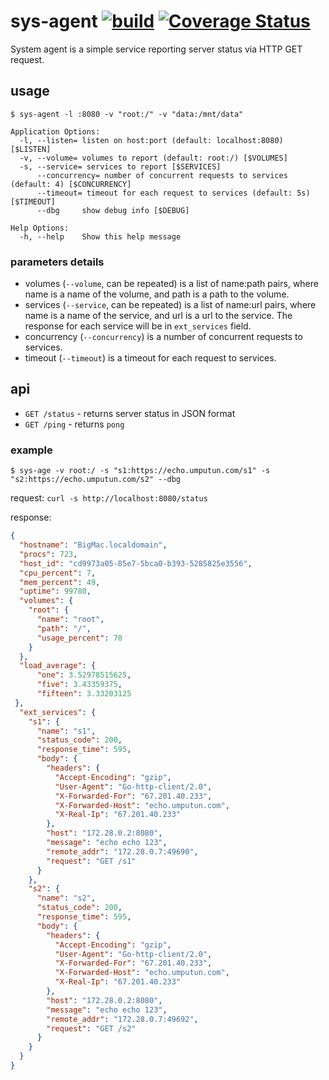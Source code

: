 # sys-agent [![build](https://github.com/umputun/sys-agent/actions/workflows/ci.yml/badge.svg)](https://github.com/umputun/sys-agent/actions/workflows/ci.yml) [![Coverage Status](https://coveralls.io/repos/github/umputun/sys-agent/badge.svg?branch=master)](https://coveralls.io/github/umputun/sys-agent?branch=master)

System agent is a simple service reporting server status via HTTP GET request.

## usage

`$ sys-agent -l :8080 -v "root:/" -v "data:/mnt/data"`


```
Application Options:
  -l, --listen= listen on host:port (default: localhost:8080) [$LISTEN]
  -v, --volume= volumes to report (default: root:/) [$VOLUMES]
  -s, --service= services to report [$SERVICES]  
      --concurrency= number of concurrent requests to services (default: 4) [$CONCURRENCY]
      --timeout= timeout for each request to services (default: 5s) [$TIMEOUT] 
      --dbg     show debug info [$DEBUG]

Help Options:
  -h, --help    Show this help message

```
### parameters details

* volumes (`--volume`, can be repeated) is a list of name:path pairs, where name is a name of the volume, and path is a path to the volume.
* services (`--service`, can be repeated) is a list of name:url pairs, where name is a name of the service, and url is a url to the service. The response for each service will be in `ext_services` field.
* concurrency (`--concurrency`) is a number of concurrent requests to services.
* timeout (`--timeout`) is a timeout for each request to services.

## api

 - `GET /status` - returns server status in JSON format
 - `GET /ping` - returns `pong`

### example

`$ sys-age -v root:/ -s "s1:https://echo.umputun.com/s1" -s "s2:https://echo.umputun.com/s2" --dbg`

request: `curl -s http://localhost:8080/status`

response:

```json
{
  "hostname": "BigMac.localdomain",
  "procs": 723,
  "host_id": "cd9973a05-85e7-5bca0-b393-5285825e3556",
  "cpu_percent": 7,
  "mem_percent": 49,
  "uptime": 99780,
  "volumes": {
    "root": {
      "name": "root",
      "path": "/",
      "usage_percent": 78
    }
  }, 
  "load_average": {
      "one": 3.52978515625,
      "five": 3.43359375,
      "fifteen": 3.33203125
 },
  "ext_services": {
    "s1": {
      "name": "s1",
      "status_code": 200,
      "response_time": 595,
      "body": {
        "headers": {
          "Accept-Encoding": "gzip",
          "User-Agent": "Go-http-client/2.0",
          "X-Forwarded-For": "67.201.40.233",
          "X-Forwarded-Host": "echo.umputun.com",
          "X-Real-Ip": "67.201.40.233"
        },
        "host": "172.28.0.2:8080",
        "message": "echo echo 123",
        "remote_addr": "172.28.0.7:49690",
        "request": "GET /s1"
      }
    },
    "s2": {
      "name": "s2",
      "status_code": 200,
      "response_time": 595,
      "body": {
        "headers": {
          "Accept-Encoding": "gzip",
          "User-Agent": "Go-http-client/2.0",
          "X-Forwarded-For": "67.201.40.233",
          "X-Forwarded-Host": "echo.umputun.com",
          "X-Real-Ip": "67.201.40.233"
        },
        "host": "172.28.0.2:8080",
        "message": "echo echo 123",
        "remote_addr": "172.28.0.7:49692",
        "request": "GET /s2"
      }
    }
  }
}
```
